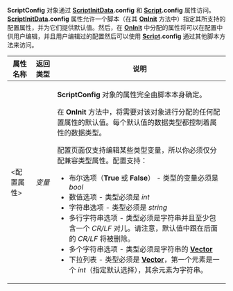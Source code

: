 **ScriptConfig** 对象通过 **[ScriptInitData](scriptinitdata.zh.md).config** 和 **[Script](script.zh.md).config** 属性访问。**[ScriptInitData](scriptinitdata.zh.md).config** 属性允许一个脚本（在其 **[OnInit](../scripting_events/oninit.zh.md)** 方法中）指定其所支持的配置属性，并为它们提供默认值。然后，在 **[OnInit](../scripting_events/oninit.zh.md)** 中分配的属性将可以在配置中供用户编辑，并且用户编辑过的配置然后可以使用 **[Script](script.zh.md).config** 通过其他脚本方法来访问。

<table>
<thead><tr><th>
属性名称</th><th>
返回类型</th><th>
说明
</th></tr></thead><tbody><tr><td>

\<配置属性\></td><td>

*变量*</td><td>

**ScriptConfig** 对象的属性完全由脚本本身确定。

在 **OnInit** 方法中，将需要对该对象进行分配的任何配置属性的默认值。每个默认值的数据类型都控制着属性的数据类型。

配置页面仅支持编辑某些类型变量，所以你必须仅分配兼容类型属性。配置支持：

- 布尔选项（**True** 或 **False**） - 类型的变量必须是 *bool*
- 数值选项 - 类型必须是 *int*
- 字符串选项 - 类型必须是 *string*
- 多行字符串选项 - 类型必须是字符串并且至少包含一个 *CR/LF* 对儿。请注意，默认值中跟在后面的 *CR/LF* 将被删除。
- 多个字符串选项 - 类型必须是字符串的 **[Vector](vector.zh.md)**
- 下拉列表 - 类型必须是 **[Vector](vector.zh.md)**，第一个元素是一个 *int*（指定默认选择），其余元素为字符串。
</td></tr></tbody>
</table>